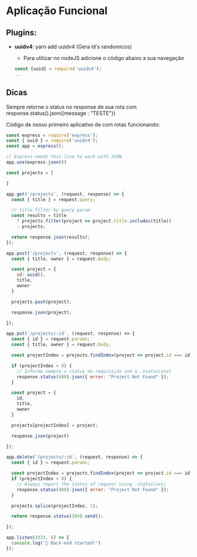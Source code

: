 # Aplicação Funcional

## Plugins:

- **uuidv4**:  yarn add uuidv4 (Gera id's randomicos)
    - Para utilizar no nodeJS adicione o código abaixo a sua navegação

    ```jsx
    const {uuid} = require('uuidv4');
    ...

    ```

## Dicas

Sempre retorne o status no response de sua rota com response.status().json({message : "TESTE"})

Código  de nosso primeiro aplicativo de com rotas funcionando:

```jsx
const express = require('express');
const { uuid } = require('uuidv4');
const app = express();

// Express needs this line to work with JSON
app.use(express.json())

const projects = [

]

app.get('/projects', (request, response) => {
  const { title } = request.query;

  // title filter by query param 
  const results = title
    ? projects.filter(project => project.title.includes(title))
    : projects;

  return response.json(results);
});

app.post('/projects', (request, response) => {
  const { title, owner } = request.body;

  const project = {
    id: uuid(),
    title,
    owner
  }

  projects.push(project);

  response.json(project);

});

app.put('/projects/:id', (request, response) => {
  const { id } = request.params;
  const { title, owner } = request.body;

  const projectIndex = projects.findIndex(project => project.id === id);

  if (projectIndex < 0) {
    // Informe sempre o status da requisição com o .status(xxx)
    response.status(400).json({ error: "Project Not Found" });
  }

  const project = {
    id,
    title,
    owner
  }

  projects[projectIndex] = project;

  response.json(project)

});

app.delete('/projects/:id', (request, response) => {
  const { id } = request.params;

  const projectIndex = projects.findIndex(project => project.id === id);
  if (projectIndex < 0) {
    // Always report the status of request using .status(xxx)
    response.status(400).json({ error: "Project Not Found" });
  }

  projects.splice(projectIndex, 1);

  return response.status(204).send();

});

app.listen(3333, () => {
  console.log('📌 Back-end started!')
});
```